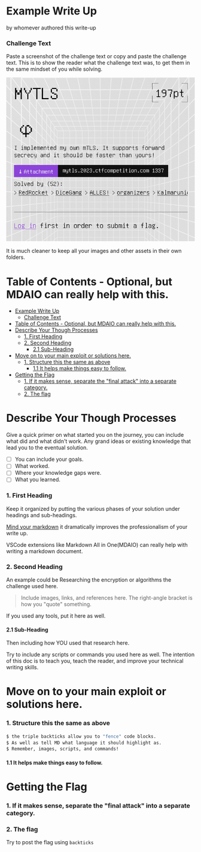 # Example Write Up

by whomever authored this write-up

### Challenge Text

Paste a screenshot of the challenge text or copy and paste the challenge text. This is to show the reader what the challenge text was, to get them in the same mindset of you while solving. 

![Example Image](images/image.png)

It is much cleaner to keep all your images and other assets in their own folders. 

# Table of Contents - Optional, but MDAIO can really help with this.

- [Example Write Up](#example-write-up)
    - [Challenge Text](#challenge-text)
- [Table of Contents - Optional, but MDAIO can really help with this.](#table-of-contents---optional-but-mdaio-can-really-help-with-this)
- [Describe Your Though Processes](#describe-your-though-processes)
    - [1. First Heading](#1-first-heading)
    - [2. Second Heading](#2-second-heading)
      - [2.1 Sub-Heading](#21-sub-heading)
- [Move on to your main exploit or solutions here.](#move-on-to-your-main-exploit-or-solutions-here)
    - [1. Structure this the same as above](#1-structure-this-the-same-as-above)
      - [1.1 It helps make things easy to follow.](#11-it-helps-make-things-easy-to-follow)
- [Getting the Flag](#getting-the-flag)
    - [1. If it makes sense, separate the "final attack" into a separate category.](#1-if-it-makes-sense-separate-the-final-attack-into-a-separate-category)
    - [2. The flag](#2-the-flag)


# Describe Your Though Processes

Give a quick primer on what started you on the journey, you can include what did and what didn't work. Any grand ideas or existing knowledge that lead you to the eventual solution. 

- [ ] You can include your goals.
- [ ] What worked. 
- [ ] Where your knowledge gaps were. 
- [ ] What you learned.

### 1. First Heading 

Keep it organized by putting the various phases of your solution under headings and sub-headings. 

[Mind your markdown](https://www.markdownguide.org/extended-syntax/) it dramatically improves the professionalism of your write up.

VSCode extensions like Markdown All in One(MDAIO) can really help with writing a markdown document. 

### 2. Second Heading 

An example could be Researching the encryption or algorithms the challenge used here.

> Include images, links, and references here. 
> The right-angle bracket is how you "quote" something. 

If you used any tools, put it here as well. 

#### 2.1 Sub-Heading

Then including how YOU used that research here. 

Try to include any scripts or commands you used here as well. The intention of this doc is to teach you, teach the reader, and improve your technical writing skills. 

# Move on to your main exploit or solutions here. 

### 1. Structure this the same as above

```bash
$ the triple backticks allow you to "fence" code blocks. 
$ As well as tell MD what language it should highlight as.
$ Remember, images, scripts, and commands!
```

#### 1.1 It helps make things easy to follow. 

# Getting the Flag

### 1. If it makes sense, separate the "final attack" into a separate category.

### 2. The flag

Try to post the flag using `backticks`